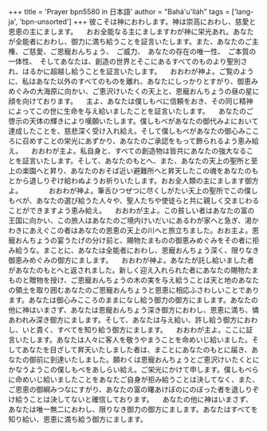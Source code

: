 +++
title = 'Prayer bpn5580 in 日本語'
author = "Bahá'u'lláh"
tags = ['lang-ja', 'bpn-unsorted']
+++
彼こそは神におわします。神は崇高におわし、慈愛と恩恵の主にまします。
　おお全能なる主にましますわが神に栄光あれ。あなたが全能者におわし、御力に満ち給うことを証言いたします。また、あなたのご主権、ご慈愛、ご恩寵おんちょう、　ご威力、　あなたの存在の唯一性、　ご本質の一体性、　そしてあなたは、創造の世界とそこにあるすべてのものより聖別され、はるかに超越し給うことを証言いたします。
　おおわが神よ。ご覧のように、私はあなた以外のすべてのものを離れ、あなたにしっかりとすがり、御恵みめぐみの大海原に向かい、ご恵沢けいたくの天上と、恩寵おんちょうの昼の星に顔を向けております。
　主よ、あなたは僕しもべに信頼をおき、その同じ精神によってこの世に生命を与え給いましたことを証言いたします。
　あなたのご啓示の天体の輝きにより嘆願いたします。僕しもべがあなたの御代みよにおいて達成したことを、慈悲深く受け入れ給え。そして僕しもべがあなたの御心みこころに召めすことの栄光にあずかり、あなたのご承認をもって飾られるよう恵み給え。
　おおわが主よ。私自身と、すべての創造物は皆共にあなたの強大なることを証言いたします。そして、あなたのもとへ、また、あなたの天上の聖所と至上の楽園へと昇り、あなたのおそば近い避難所へと昇天したこの魂をあなたのもとから退しりぞけ給わぬようお祈りいたします。おお全人類の主にまします御方よ。　　　
　おおわが神よ。筆舌ひつぜつに尽くしがたい天上の聖所でこの僕しもべが、あなたの選び給うた人々や、聖人たちや使徒らと共に親しく交まじわることができますよう恵み給え。
　おおわが主よ。この貧しい者はあなたの富の王国に向かい、この旅人はあなたのご境内けいだいにあるわが家へと急ぎ、渇かわきにあえぐこの者はあなたの恩恵の天上の川へと旅立ちました。おお主よ。恩寵おんちょうの宴うたげの分け前と、賜物たまものの御恵みめぐみをその者に拒み給うな。まことに、あなたは全能者におわし、恩寵おんちょう深く、限りなき御恵みめぐみの御方にまします。
　おおわが神よ。あなたが託し給いました者があなたのもとへと返されました。新しく迎え入れられた者にあなたの賜物たまものと贈物を授け、ご恩寵おんちょうの木の実を与え給うことは天と地のあなたの領土を取り囲むあなたのご恩寵おんちょうと恩恵に相応ふさわしいことであります。あなたは御心みこころのままになし給う御力の御方にまします。あなたの他に神はいまさず、あなたは恩寵おんちょう深き御方におわし、恩恵に満ち、憐あわれみ深き御方にまします。そして、あなたは与え給い、許し給う御方におわし、いと貴く、すべてを知り給う御方にまします。
　おおわが主よ。ここに証言いたします。あなたは人々に客人を敬うやまうことを命めいじ給いました。そしてあなたを目ざして昇天いたしました者は、まことにあなたのもとに届き、あなたの御前に到達いたしました。願わくは恩寵おんちょうとご恵沢けいたくとにかなうようこの僕しもべをあしらい給え。ご栄光にかけて申します。僕しもべらに命めいじ給いましたことをあなたご自身が拒み給うことは決してなく、また、ご恩恵の御綱みつなにすがり、あなたの富の曙あけぼのにのぼった者を退しりぞけ給うことは決してないと確信しております。
　あなたの他に神はいまさず、あなたは唯一無二におわし、限りなき御力の御方にまします。あなたはすべてを知り給い、恩恵に満ち給う御方にまします。
